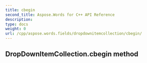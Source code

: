 ```yaml
---
title: cbegin
second_title: Aspose.Words for C++ API Reference
description: 
type: docs
weight: 0
url: /cpp/aspose.words.fields/dropdownitemcollection/cbegin/
---
```

## DropDownItemCollection.cbegin method





